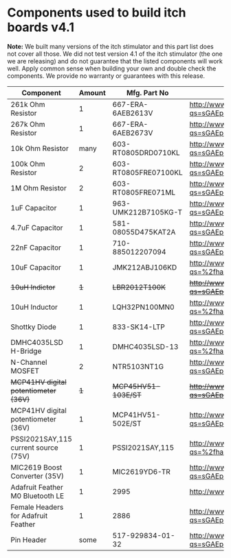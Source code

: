 # Components used to build itch boards v4.1

**Note:** We built many versions of the itch stimulator and this part list does not cover all those. We did not test version 4.1 of the itch stimulator (the one we are releasing) and do not guarantee that the listed components will work well. Apply common sense when building your own and double check the components. We provide no warranty or guarantees with this release.

| Component | Amount | Mfg. Part No | Mouser Link |
|-----------|--------|--------------|-------------|
| 261k Ohm Resistor | 1 | 667-ERA-6AEB2613V | http://www.mouser.dk/ProductDetail/Panasonic/ERA-6AEB2613V/?qs=sGAEpiMZZMu61qfTUdNhGzeCTBd%2fZfsoJsupDrbV69g%3d |
| 267k Ohm Resistor | 1 | 667-ERA-6AEB2673V | http://www.mouser.dk/ProductDetail/Panasonic/ERA-6AEB2673V/?qs=sGAEpiMZZMu61qfTUdNhGzeCTBd%2fZfsoe9OVh7%2fDCwY%3d |
| 10k Ohm Resistor | many | 603-RT0805DRD0710KL | http://www.mouser.dk/ProductDetail/Yageo/RT0805DRD0710KL/?qs=sGAEpiMZZMu61qfTUdNhGxEjuuBLd0B4jxMgsjb902w%3d |
| 100k Ohm Resistor | 2 | 603-RT0805FRE07100KL | http://www.mouser.dk/ProductDetail/Yageo/RT0805FRE07100KL/?qs=sGAEpiMZZMu61qfTUdNhGxEjuuBLd0B4mFnwhs6X5Kw%3d |
| 1M Ohm Resistor | 2 | 603-RT0805FRE071ML | http://www.mouser.dk/ProductDetail/Yageo/RT0805FRE071ML/?qs=sGAEpiMZZMu61qfTUdNhG17bj55vCpcB%252bW0r8W2Omo8%3d |
| 1uF Capacitor | 1 | 963-UMK212B7105KG-T | http://www.mouser.dk/ProductDetail/Taiyo-Yuden/UMK212B7105KG-T/?qs=sGAEpiMZZMsh%252b1woXyUXj7c1PCWacDCMDFuvJpsNkco%3d |
| 4.7uF Capacitor | 1 | 581-08055D475KAT2A | http://www.mouser.dk/ProductDetail/AVX/08055D475KAT2A/?qs=sGAEpiMZZMs0AnBnWHyRQAEbWhFpzKZHQ%252bK4Y0Oe4HZ51F%252b7OBgxoA%3d%3d |
| 22nF Capacitor | 1 | 710-885012207094 | http://www.mouser.dk/ProductDetail/Wurth-Electronics/885012207094/?qs=sGAEpiMZZMs0AnBnWHyRQEGbLOF2VP1iWXQ63HgbAnhgPGAjZ4tJ1A%3d%3d |
| 10uF Capacitor | 1 | JMK212ABJ106KD | http://www.mouser.dk/ProductDetail/Taiyo-Yuden/JMK212ABJ106KD-T/?qs=%2fha2pyFadugXKwUSvVbfcWe4LUTZDWiJYsWOOo8Bg3nPVPdf%252bTGdqA%3d%3d |
| ~~10uH Indictor~~ | ~~1~~ | ~~LBR2012T100K~~ | ~~http://www.mouser.dk/ProductDetail/Taiyo-Yuden/LBR2012T100K/?qs=sGAEpiMZZMsg%252by3WlYCkU5iuzh4MJmq0yZAg2d%252bmlLo%3d~~ |
| 10uH Inductor | 1 | LQH32PN100MN0 | http://www.mouser.dk/ProductDetail/Murata/LQH32PN100MN0L/?qs=%2fha2pyFaduhata%252bzn0Xukl%252bDC%2fMlMFkg0ER3BugpX839K28NWKY5MQ%3d%3d |
| Shottky Diode | 1 | 833-SK14-LTP | http://www.mouser.dk/ProductDetail/Micro-Commercial-Components-MCC/SK14-LTP/?qs=sGAEpiMZZMtQ8nqTKtFS%2fD51Q2ZD4BZv9M04S2vnbgo%3d |
| DMHC4035LSD H-Bridge | 1 | DMHC4035LSD-13 | http://www.mouser.dk/ProductDetail/Diodes-Incorporated/DMHC4035LSD-13/?qs=%2fha2pyFaduhRBonBCMIzeIheyPcaSY6Kz8zZc4%252b84h25pdBRea7aRA%3d%3d |
| N-Channel MOSFET | 2 | NTR5103NT1G | http://www.mouser.dk/ProductDetail/ON-Semiconductor/NTR5103NT1G/?qs=sGAEpiMZZMshyDBzk1%2fWi5%252b%2f6t%2fTU9Z7QvT9f7jyDONEP9jQofAxag%3d%3d |
| ~~MCP41HV digital potentiometer (36V)~~ | ~~1~~ | ~~MCP45HV51-103E/ST~~ | ~~http://www.mouser.dk/ProductDetail/Microchip-Technology/MCP45HV51-103E-ST/?qs=sGAEpiMZZMuD%2f7PTYBwKqYt28nxRmRhfHfUkOoX22ok%3d~~ |
| MCP41HV digital potentiometer (36V) | 1 | MCP41HV51-502E/ST | http://www.mouser.dk/ProductDetail/Microchip-Technology/MCP41HV51-502E-ST/?qs=sGAEpiMZZMuD%2f7PTYBwKqdGiXqGiD%2fQfA8kQFliT4k0%3d |
| PSSI2021SAY,115 current source (75V) | 1 | PSSI2021SAY,115 | http://www.mouser.dk/ProductDetail/Nexperia/PSSI2021SAY115/?qs=%2fha2pyFaduj7sjB7A4Zk%2fyS6HoWsOrJ7eLDa%252bJ0Lre%2fuuqc%2fXhTL%2fQ%3d%3d |
| MIC2619 Boost Converter (35V)	| 1 | MIC2619YD6-TR | http://www.mouser.dk/ProductDetail/Microchip-Technology-Micrel/MIC2619YD6-TR/?qs=sGAEpiMZZMtitjHzVIkrqZa6gE5pDJ2BcHJxlJpejxJCpapX70Ah1g%3d%3d |
| Adafruit Feather M0 Bluetooth LE | 1 | 2995 | http://www.mouser.dk/Search/ProductDetail.aspx?R=2995virtualkey54850000virtualkey485-2995 |
| Female Headers for Adafruit Feather | 1 | 2886 | http://www.mouser.dk/ProductDetail/Adafruit/2886/?qs=sGAEpiMZZMvt1VFuCspEMq3fKZ%252bMxqLgHF0CTCQqiVI%3d |
| Pin Header | some | 517-929834-01-32 | http://www.mouser.dk/ProductDetail/3M-Electronic-Solutions-Division/929834-01-32/?qs=sGAEpiMZZMs%252bGHln7q6pm8vS1T4l2rafYEbhhoGYx%252bI%3d |